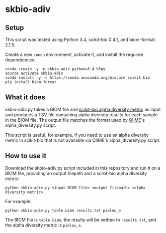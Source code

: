 # skbio-adiv

## Setup
This script was tested using Python 3.4, scikit-bio 0.4.1, and biom-format
2.1.5.

Create a new `conda` environment, activate it, and install the required
dependencies:

```
conda create -y -n skbio-adiv python=3.4 h5py
source activate skbio-adiv
conda install -y -c https://conda.anaconda.org/biocore scikit-bio
pip install biom-format
```

## What it does
skbio-adiv.py takes a BIOM file and
[scikit-bio alpha diversity metric](http://scikit-bio.org/docs/latest/generated/skbio.diversity.alpha.html)
as input and produces a TSV file containing alpha diversity results for each
sample in the BIOM file. The output file matches the format used by
[QIIME](http://qiime.org)'s alpha_diversity.py script.

This script is useful, for example, if you need to use an alpha diversity
metric in scikit-bio that is not available via QIIME's alpha_diversity.py
script.

## How to use it
Download the skbio-adiv.py script included in this repository and run it on a
BIOM file, providing an output filepath and a scikit-bio alpha diversity
metric:

```shell
python skbio-adiv.py <input BIOM file> <output filepath> <alpha diversity metric>
```

For example:

```shell
python skbio-adiv.py table.biom results.txt pielou_e
```

The BIOM file is ``table.biom``, the results will be written to
``results.txt``, and the alpha diversity metric is `pielou_e`.
